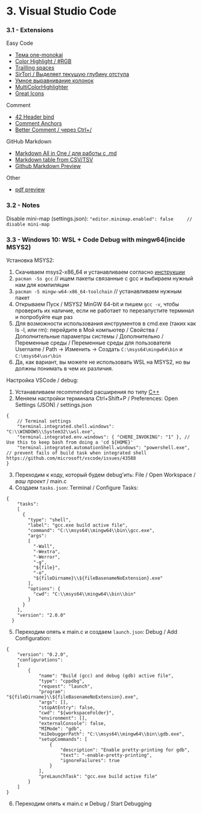 # 3. Visual Studio Code #

### 3.1 - Extensions ###
Easy Code
   * [Тема one-monokai](https://marketplace.visualstudio.com/items?itemName=azemoh.one-monokai)
   * [Color Highlight / #RGB](https://marketplace.visualstudio.com/items?itemName=naumovs.color-highlight)
   * [Trailling spaces](https://marketplace.visualstudio.com/items?itemName=shardulm94.trailing-spaces)
   * [SirTori / Выделяет текущую глубину отступа](https://marketplace.visualstudio.com/items?itemName=SirTori.indenticator)
   * [Умное выравнивание колонок](https://marketplace.visualstudio.com/items?itemName=lmcarreiro.vscode-smart-column-indenter)
   * [MultiColorHighlighter](https://marketplace.visualstudio.com/items?itemName=456ken.multicolorhighlighter)
   * [Great Icons](https://marketplace.visualstudio.com/items?itemName=emmanuelbeziat.vscode-great-icons)

Comment
   * [42 Header bind](https://marketplace.visualstudio.com/items?itemName=kube.42header)
   * [Comment Anchors](https://marketplace.visualstudio.com/items?itemName=ExodiusStudios.comment-anchors)
   * [Better Comment / через Ctrl+/](https://marketplace.visualstudio.com/items?itemName=Gruntfuggly.bettercomment)

GitHub Markdown
   * [Markdown All in One / для работы с .md](https://marketplace.visualstudio.com/items?itemName=yzhang.markdown-all-in-one)
   * [Markdown table from CSV/TSV](https://marketplace.visualstudio.com/items?itemName=jojoco.markdownfromcsv)
   * [Github Markdown Preview](https://marketplace.visualstudio.com/items?itemName=bierner.github-markdown-preview)

Other
   * [pdf preview](https://marketplace.visualstudio.com/items?itemName=tomoki1207.pdf)

### 3.2 - Notes ###
Disable mini-map (settings.json): `"editor.minimap.enabled": false     // disable mini-map`

### 3.3 - Windows 10: WSL + Code Debug with mingw64(incide MSYS2) ###
Установка MSYS2:
1. Скачиваем msys2-x86_64 и устанавливаем согласно [инструкции](http://www.msys2.org/)
2. `pacman -Ss gcc` // ищем пакеты связанные с gcc и выбираем нужный нам для компиляции
3. `pacman -S mingw-w64-x86_64-toolchain` // устанавливаем нужным пакет
4. Открываем Пуск / MSYS2 MinGW 64-bit и пишем `gcc -v`, чтобы проверить их наличие, если не работает то перезапустите терминал и попробуйте еще раз
5. Для возможности использования инструментов в cmd.exe (таких как ls -l, или rm): перейдите в Мой компьютер / Свойства / Дополнительные параметры системы / Дополнительно / Переменные среды / Переменные среды для пользователя Username / Path → Изменить → Создать `C:\msys64\mingw64\bin` и `C:\msys64\usr\bin`
6. Да, как вариант, вы можете не использовать WSL на MSYS2, но вы должны понимать в чем их различия.

Настройка VSCode / debug:
1. Устанавливаем recommended расширения по типу [С++](https://marketplace.visualstudio.com/items?itemName=ms-vscode.cpptools)
2. Меняем настройки терминала Ctrl+Shift+P / Preferences: Open Settings (JSON) / settings.json
```
{
    // Terminal settings
    "terminal.integrated.shell.windows": "C:\\WINDOWS\\System32\\wsl.exe",
    "terminal.integrated.env.windows": { "CHERE_INVOKING": "1" }, // Use this to keep bash from doing a 'cd ${HOME}'
    "terminal.integrated.automationShell.windows": "powershell.exe", // prevent fails of build task when integrated shell https://github.com/microsoft/vscode/issues/43588
}
```
3. Переходим к коду, который будем debug'ить: File / Open Workspace / *ваш проект* / main.c
4. Создаем `tasks.json`: Terminal / Configure Tasks:
```
{
    "tasks": 
    [
      {
        "type": "shell",
        "label": "gcc.exe build active file",
        "command": "C:\\msys64\\mingw64\\bin\\gcc.exe",
        "args": 
        [
          "-Wall",
          "-Wextra",
          "-Werror",
          "-g",
          "${file}",
          "-o",
          "${fileDirname}\\${fileBasenameNoExtension}.exe"
        ],
        "options": {
          "cwd": "C:\\msys64\\mingw64\\bin\\bin"
        }
      }
    ],
    "version": "2.0.0"
  }
```
5. Переходим опять к main.c и создаем `launch.json`: Debug / Add Configuration:
```
{
    "version": "0.2.0",
    "configurations": 
    [
        {
            "name": "Build (gcc) and debug (gdb) active file",
            "type": "cppdbg",
            "request": "launch",
            "program": "${fileDirname}\\${fileBasenameNoExtension}.exe",
            "args": [],
            "stopAtEntry": false,
            "cwd": "${workspaceFolder}",
            "environment": [],
            "externalConsole": false,
            "MIMode": "gdb",
            "miDebuggerPath": "C:\\msys64\\mingw64\\bin\\gdb.exe",
            "setupCommands": [
                {
                    "description": "Enable pretty-printing for gdb",
                    "text": "-enable-pretty-printing",
                    "ignoreFailures": true
                }
            ],
            "preLaunchTask": "gcc.exe build active file"
        }
    ]
}
```
6. Переходим опять к main.c и Debug / Start Debugging